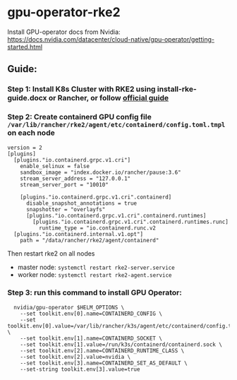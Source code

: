# gpu-operator-rke2

Install GPU-operator docs from Nvidia: https://docs.nvidia.com/datacenter/cloud-native/gpu-operator/getting-started.html

## Guide:
### Step 1: Install K8s Cluster with RKE2 using install-rke-guide.docx or Rancher, or follow [official guide](https://ranchermanager.docs.rancher.com/v2.5/how-to-guides/new-user-guides/kubernetes-cluster-setup/rke2-for-rancher)
### Step 2: Create containerd GPU config file `/var/lib/rancher/rke2/agent/etc/containerd/config.toml.tmpl` on each node
```
version = 2
[plugins]
  [plugins."io.containerd.grpc.v1.cri"]
    enable_selinux = false 
    sandbox_image = "index.docker.io/rancher/pause:3.6" 
    stream_server_address = "127.0.0.1" 
    stream_server_port = "10010"

    [plugins."io.containerd.grpc.v1.cri".containerd] 
      disable_snapshot_annotations = true 
      snapshotter = "overlayfs" 
      [plugins."io.containerd.grpc.v1.cri".containerd.runtimes] 
        [plugins."io.containerd.grpc.v1.cri".containerd.runtimes.runc] 
          runtime_type = "io.containerd.runc.v2
  [plugins."io.containerd.internal.v1.opt"] 
    path = "/data/rancher/rke2/agent/containerd"
```
Then restart rke2 on all nodes 
  + master node: `systemctl restart rke2-server.service`
  + worker node: `systemctl restart rke2-agent.service`
### Step 3: run this command to install GPU Operator:

```helm install -n gpu-operator --create-namespace \
  nvidia/gpu-operator $HELM_OPTIONS \
    --set toolkit.env[0].name=CONTAINERD_CONFIG \
    --set toolkit.env[0].value=/var/lib/rancher/k3s/agent/etc/containerd/config.toml.tmpl \
    --set toolkit.env[1].name=CONTAINERD_SOCKET \
    --set toolkit.env[1].value=/run/k3s/containerd/containerd.sock \
    --set toolkit.env[2].name=CONTAINERD_RUNTIME_CLASS \
    --set toolkit.env[2].value=nvidia \
    --set toolkit.env[3].name=CONTAINERD_SET_AS_DEFAULT \
    --set-string toolkit.env[3].value=true
```
